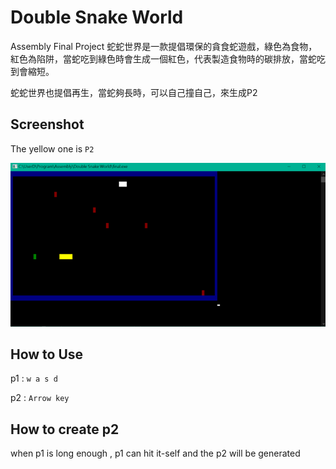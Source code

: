 # Double Snake World
Assembly Final Project
蛇蛇世界是一款提倡環保的貪食蛇遊戲，綠色為食物，紅色為陷阱，當蛇吃到綠色時會生成一個紅色，代表製造食物時的碳排放，當蛇吃到會縮短。

蛇蛇世界也提倡再生，當蛇夠長時，可以自己撞自己，來生成P2

## Screenshot
The yellow one is `P2`

![](https://github.com/Coolshanlan/Double-Snake-World/blob/master/demo_image/Game.png?raw=true)
## How to Use
p1 : `w a s d`

p2 : `Arrow key`
## How to create p2
when p1 is long enough , p1 can hit it-self and the p2 will be generated
